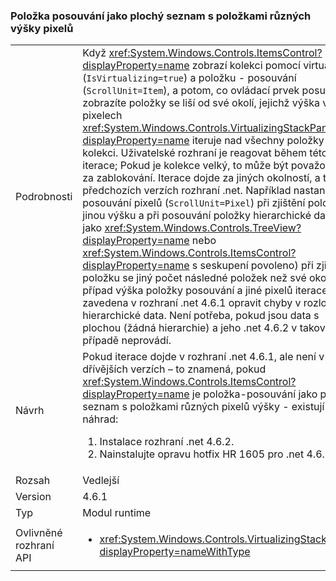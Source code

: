 ### <a name="item-scrolling-a-flat-list-with-items-of-different-pixel-height"></a>Položka posouvání jako plochý seznam s položkami různých výšky pixelů

|   |   |
|---|---|
|Podrobnosti|Když <xref:System.Windows.Controls.ItemsControl?displayProperty=name> zobrazí kolekci pomocí virtualizace (<code>IsVirtualizing=true</code>) a položku - posouvání (<code>ScrollUnit=Item</code>), a potom, co ovládací prvek posune zobrazíte položky se liší od své okolí, jejichž výška v pixelech <xref:System.Windows.Controls.VirtualizingStackPanel?displayProperty=name> iteruje nad všechny položky v kolekci. Uživatelské rozhraní je reagovat během této iterace; Pokud je kolekce velký, to může být považována za zablokování. Iterace dojde za jiných okolností, a to i v předchozích verzích rozhraní .net. Například nastane při posouvání pixelů (<code>ScrollUnit=Pixel</code>) při zjištění položku s jinou výšku a při posouvání položky hierarchické data (, jako <xref:System.Windows.Controls.TreeView?displayProperty=name> nebo <xref:System.Windows.Controls.ItemsControl?displayProperty=name> s seskupení povoleno) při zjištění položku se jiný počet následné položek než své okolí. Pro případ výška položky posouvání a jiné pixelů iterace byla zavedena v rozhraní .net 4.6.1 opravit chyby v rozložení hierarchické data.  Není potřeba, pokud jsou data s plochou (žádná hierarchie) a jeho .net 4.6.2 v takovém případě neprovádí.|
|Návrh|Pokud iterace dojde v rozhraní .net 4.6.1, ale není v dřívějších verzích – to znamená, pokud <xref:System.Windows.Controls.ItemsControl?displayProperty=name> je položka-posouvání jako plochý seznam s položkami různých pixelů výšky - existují dvě náhrad:<ol><li>Instalace rozhraní .net 4.6.2.</li><li>Nainstalujte opravu hotfix HR 1605 pro .net 4.6.1.</li></ol>|
|Rozsah|Vedlejší|
|Version|4.6.1|
|Typ|Modul runtime|
|Ovlivněné rozhraní API|<ul><li><xref:System.Windows.Controls.VirtualizingStackPanel?displayProperty=nameWithType></li></ul>|

